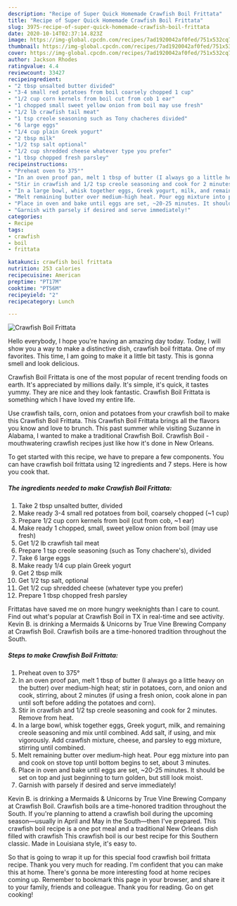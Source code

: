 ```yaml
---
description: "Recipe of Super Quick Homemade Crawfish Boil Frittata"
title: "Recipe of Super Quick Homemade Crawfish Boil Frittata"
slug: 3975-recipe-of-super-quick-homemade-crawfish-boil-frittata
date: 2020-10-14T02:37:14.823Z
image: https://img-global.cpcdn.com/recipes/7ad1920042af0fed/751x532cq70/crawfish-boil-frittata-recipe-main-photo.jpg
thumbnail: https://img-global.cpcdn.com/recipes/7ad1920042af0fed/751x532cq70/crawfish-boil-frittata-recipe-main-photo.jpg
cover: https://img-global.cpcdn.com/recipes/7ad1920042af0fed/751x532cq70/crawfish-boil-frittata-recipe-main-photo.jpg
author: Jackson Rhodes
ratingvalue: 4.4
reviewcount: 33427
recipeingredient:
- "2 tbsp unsalted butter divided"
- "3-4 small red potatoes from boil coarsely chopped 1 cup"
- "1/2 cup corn kernels from boil cut from cob 1 ear"
- "1 chopped small sweet yellow onion from boil may use fresh"
- "1/2 lb crawfish tail meat"
- "1 tsp creole seasoning such as Tony chacheres divided"
- "6 large eggs"
- "1/4 cup plain Greek yogurt"
- "2 tbsp milk"
- "1/2 tsp salt optional"
- "1/2 cup shredded cheese whatever type you prefer"
- "1 tbsp chopped fresh parsley"
recipeinstructions:
- "Preheat oven to 375°"
- "In an oven proof pan, melt 1 tbsp of butter (I always go a little heavy on the butter) over medium-high heat; stir in potatoes, corn, and onion and cook, stirring, about 2 minutes (if using a fresh onion, cook alone in pan until soft before adding the potatoes and corn)."
- "Stir in crawfish and 1/2 tsp creole seasoning and cook for 2 minutes. Remove from heat."
- "In a large bowl, whisk together eggs, Greek yogurt, milk, and remaining creole seasoning and mix until combined. Add salt, if using, and mix vigorously. Add crawfish mixture, cheese, and parsley to egg mixture, stirring until combined."
- "Melt remaining butter over medium-high heat. Pour egg mixture into pan and cook on stove top until bottom begins to set, about 3 minutes."
- "Place in oven and bake until eggs are set, ~20-25 minutes. It should be set on top and just beginning to turn golden, but still look moist."
- "Garnish with parsely if desired and serve immediately!"
categories:
- Recipe
tags:
- crawfish
- boil
- frittata

katakunci: crawfish boil frittata 
nutrition: 253 calories
recipecuisine: American
preptime: "PT17M"
cooktime: "PT56M"
recipeyield: "2"
recipecategory: Lunch

---
```



![Crawfish Boil Frittata](https://img-global.cpcdn.com/recipes/7ad1920042af0fed/751x532cq70/crawfish-boil-frittata-recipe-main-photo.jpg)

Hello everybody, I hope you're having an amazing day today. Today, I will show you a way to make a distinctive dish, crawfish boil frittata. One of my favorites. This time, I am going to make it a little bit tasty. This is gonna smell and look delicious.

Crawfish Boil Frittata is one of the most popular of recent trending foods on earth. It's appreciated by millions daily. It's simple, it's quick, it tastes yummy. They are nice and they look fantastic. Crawfish Boil Frittata is something which I have loved my entire life.

Use crawfish tails, corn, onion and potatoes from your crawfish boil to make this Crawfish Boil Frittata. This Crawfish Boil Frittata brings all the flavors you know and love to brunch. This past summer while visiting Suzanne in Alabama, I wanted to make a traditional Crawfish Boil. Crawfish Boil - mouthwatering crawfish recipes just like how it&#39;s done in New Orleans.


To get started with this recipe, we have to prepare a few components. You can have crawfish boil frittata using 12 ingredients and 7 steps. Here is how you cook that.

<!--inarticleads1-->

##### The ingredients needed to make Crawfish Boil Frittata:

1. Take 2 tbsp unsalted butter, divided
1. Make ready 3-4 small red potatoes from boil, coarsely chopped (~1 cup)
1. Prepare 1/2 cup corn kernels from boil (cut from cob, ~1 ear)
1. Make ready 1 chopped, small, sweet yellow onion from boil (may use fresh)
1. Get 1/2 lb crawfish tail meat
1. Prepare 1 tsp creole seasoning (such as Tony chachere&#39;s), divided
1. Take 6 large eggs
1. Make ready 1/4 cup plain Greek yogurt
1. Get 2 tbsp milk
1. Get 1/2 tsp salt, optional
1. Get 1/2 cup shredded cheese (whatever type you prefer)
1. Prepare 1 tbsp chopped fresh parsley


Frittatas have saved me on more hungry weeknights than I care to count. Find out what&#39;s popular at Crawfish Boil in TX in real-time and see activity. Kevin B. is drinking a Mermaids &amp; Unicorns by True Vine Brewing Company at Crawfish Boil. Crawfish boils are a time-honored tradition throughout the South. 

<!--inarticleads2-->

##### Steps to make Crawfish Boil Frittata:

1. Preheat oven to 375°
1. In an oven proof pan, melt 1 tbsp of butter (I always go a little heavy on the butter) over medium-high heat; stir in potatoes, corn, and onion and cook, stirring, about 2 minutes (if using a fresh onion, cook alone in pan until soft before adding the potatoes and corn).
1. Stir in crawfish and 1/2 tsp creole seasoning and cook for 2 minutes. Remove from heat.
1. In a large bowl, whisk together eggs, Greek yogurt, milk, and remaining creole seasoning and mix until combined. Add salt, if using, and mix vigorously. Add crawfish mixture, cheese, and parsley to egg mixture, stirring until combined.
1. Melt remaining butter over medium-high heat. Pour egg mixture into pan and cook on stove top until bottom begins to set, about 3 minutes.
1. Place in oven and bake until eggs are set, ~20-25 minutes. It should be set on top and just beginning to turn golden, but still look moist.
1. Garnish with parsely if desired and serve immediately!


Kevin B. is drinking a Mermaids &amp; Unicorns by True Vine Brewing Company at Crawfish Boil. Crawfish boils are a time-honored tradition throughout the South. If you&#39;re planning to attend a crawfish boil during the upcoming season—usually in April and May in the South—then I&#39;ve prepared. This crawfish boil recipe is a one pot meal and a traditional New Orleans dish filled with crawfish This crawfish boil is our best recipe for this Southern classic. Made in Louisiana style, it&#39;s easy to. 

So that is going to wrap it up for this special food crawfish boil frittata recipe. Thank you very much for reading. I'm confident that you can make this at home. There's gonna be more interesting food at home recipes coming up. Remember to bookmark this page in your browser, and share it to your family, friends and colleague. Thank you for reading. Go on get cooking!
